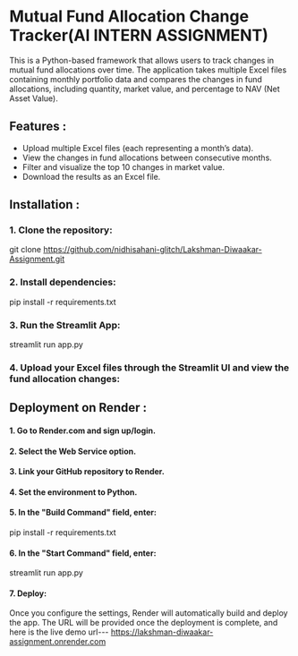 # Mutual Fund Allocation Change Tracker(AI INTERN ASSIGNMENT)
This is a Python-based framework that allows users to track changes in mutual fund allocations over time. The application takes multiple Excel files containing monthly portfolio data and compares the changes in fund allocations, including quantity, market value, and percentage to NAV (Net Asset Value).

## Features :
- Upload multiple Excel files (each representing a month’s data).
- View the changes in fund allocations between consecutive months.
- Filter and visualize the top 10 changes in market value.
- Download the results as an Excel file.

## Installation :

### 1. Clone the repository: 
git clone https://github.com/nidhisahani-glitch/Lakshman-Diwaakar-Assignment.git

### 2. Install dependencies: 
pip install -r requirements.txt

### 3. Run the Streamlit App: 
streamlit run app.py

### 4. Upload your Excel files through the Streamlit UI and view the fund allocation changes:

## Deployment on Render :

#### 1. Go to Render.com and sign up/login.
#### 2. Select the Web Service option.
#### 3. Link your GitHub repository to Render.
#### 4. Set the environment to Python.
#### 5. In the "Build Command" field, enter:
pip install -r requirements.txt
#### 6. In the "Start Command" field, enter:
streamlit run app.py
#### 7. Deploy:
Once you configure the settings, Render will automatically build and deploy the app. The URL will be provided once the deployment is complete, and here is the live demo url--- https://lakshman-diwaakar-assignment.onrender.com
